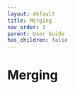 ```yaml
---
layout: default
title: Merging
nav_order: 3
parent: User Guide
has_children: false
---
```


# Merging

